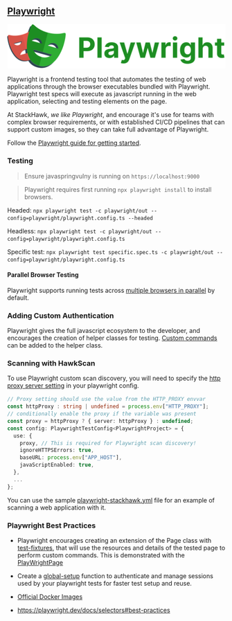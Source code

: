 ## [Playwright](https://www.playwright.dev/)

![Playwright](../images/playwright-banner.png)

Playwright is a frontend testing tool that automates the testing of web applications through the browser executables bundled with Playwright. Playwright test specs will execute as javascript running in the web application, selecting and testing elements on the page.

At StackHawk, _we like Playwright_, and encourage it's use for teams with complex browser requirements, or with established CI/CD pipelines that can support custom images, so they can take full advantage of Playwright.

Follow the [Playwright guide for getting started](https://playwright.dev/docs/intro).

### Testing

> Ensure javaspringvulny is running on `https://localhost:9000`

> Playwright requires first running `npx playwright install` to install browsers.

Headed: `npx playwright test -c playwright/out --config=playwright/playwright.config.ts --headed`

Headless: `npx playwright test -c playwright/out --config=playwright/playwright.config.ts`

Specific test: `npx playwright test specific.spec.ts -c playwright/out --config=playwright/playwright.config.ts`

#### Parallel Browser Testing

Playwright supports running tests across [multiple browsers in parallel](https://docs.cypress.io/guides/guides/parallelization#Turning-on-parallelization) by default.
 
### Adding Custom Authentication

Playwright gives the full javascript ecosystem to the developer, and encourages the creation of helper classes for testing.  [Custom commands](https://github.com/stackhawk/stackhawk-custom-image/blob/main/integrations/playwright/playwrightPage.ts) can be added to the helper class.

### Scanning with HawkScan

To use Playwright custom scan discovery, you will need to specify the [http proxy server setting](https://playwright.dev/docs/network#http-proxy) in your playwright config.

```ts
// Proxy setting should use the value from the HTTP_PROXY envvar
const httpProxy : string | undefined = process.env["HTTP_PROXY"];
// conditionally enable the proxy if the variable was present
const proxy = httpProxy ? { server: httpProxy } : undefined;
const config: PlaywrightTestConfig<PlaywrightProject> = {
  use: {
    proxy, // This is required for Playwright scan discovery! 
    ignoreHTTPSErrors: true,
    baseURL: process.env["APP_HOST"],
    javaScriptEnabled: true,
  },
  ...
};
```

You can use the sample [playwright-stackhawk.yml](https://github.com/stackhawk/stackhawk-custom-image/blob/main/integrations/playwright/playwright-stackhawk.yml) file for an example of scanning a web application with it.

### Playwright Best Practices

* Playwright encourages creating an extension of the Page class with [test-fixtures](https://playwright.dev/docs/test-fixtures), that will use the resources and details of the tested page to perform custom commands. This is demonstrated with the [PlayWrightPage](https://github.com/stackhawk/stackhawk-custom-image/blob/main/integrations/playwright/playwrightPage.ts)

* Create a [global-setup](https://playwright.dev/docs/test-advanced#global-setup-and-teardown) function to authenticate and manage sessions used by your playwright tests for faster test setup and reuse.

* [Official Docker Images](https://playwright.dev/docs/docker)

* https://playwright.dev/docs/selectors#best-practices